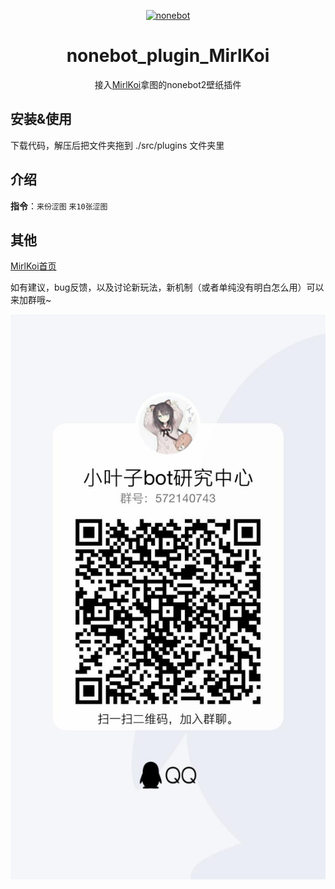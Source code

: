 <p align="center">
  <a href="https://v2.nonebot.dev/"><img src="https://v2.nonebot.dev/logo.png" width="200" height="200" alt="nonebot"></a>
</p>
<div align="center">

# nonebot_plugin_MirlKoi

接入[MirlKoi](https://iw233.cn/)拿图的nonebot2壁纸插件

</div>

## 安装&使用

下载代码，解压后把文件夹拖到 ./src/plugins 文件夹里

## 介绍

__指令__：`来份涩图` `来10张涩图`
    
## 其他

[MirlKoi首页](https://iw233.cn/)

如有建议，bug反馈，以及讨论新玩法，新机制（或者单纯没有明白怎么用）可以来加群哦~

![群号](https://github.com/KarisAya/nonebot_plugin_game_collection/blob/master/%E9%99%84%E4%BB%B6/qrcode_1665028285876.jpg)
